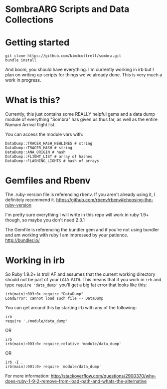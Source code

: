 # SombraARG Scripts and Data Collections

# Getting started
```
git clone https://github.com/kimdcottrell/sombra.git
bundle install
```

And boom, you should have everything. I'm currently working in irb but I plan on writing up scripts for things we've already done. This is very much a work in progress.

# What is this?

Currently, this just contains some REALLY helpful gems and a data dump module of everything "Sombra" has given us thus far, as well as the entire Numani Arrival flight list.

You can access the module vars with:

```
DataDump::TRACER_HASH_NEWLINES # string
DataDump::TRACER_HASH # string
DataDump::ANA_ORIGIN # hash
DataDump::FLIGHT_LIST # array of hashes
DataDump::FLASHING_LIGHTS # hash of arrays
```

# Gemfiles and Rbenv
The .ruby-version file is referencing rbenv. If you aren't already using it, I definitely recommend it.
https://github.com/rbenv/rbenv#choosing-the-ruby-version

I'm pretty sure everything I will write in this repo will work in ruby 1.9+ though, so maybe you don't need 2.3.1

The Gemfile is referencing the bundler gem and if you're not using bundler and am working with ruby I am impressed by your patience.
http://bundler.io/

# Working in irb
So Ruby 1.9.2+ is troll AF and assumes that the current working directory should not be part of your ``LOAD_PATH``. This means that if you work in ``irb`` and type ``require 'data_dump'`` you'll get a big fat error that looks like this:

```
irb(main):003:0> require "DataDump"
LoadError: cannot load such file -- DataDump
```

You can get around this by starting irb with any of the following:

```
irb
require './module/data_dump'
```

OR

```
irb
irb(main):003:0> require_relative 'module/data_dump'
```

OR

```
irb -I .
irb(main):001:0> require 'module/data_dump'
```

For more information: http://stackoverflow.com/questions/2900370/why-does-ruby-1-9-2-remove-from-load-path-and-whats-the-alternative
